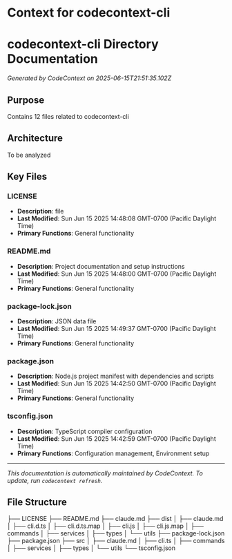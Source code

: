 # Context for codecontext-cli

# codecontext-cli Directory Documentation

*Generated by CodeContext on 2025-06-15T21:51:35.102Z*

## Purpose
Contains 12 files related to codecontext-cli

## Architecture
To be analyzed

## Key Files

### LICENSE
- **Description**:  file
- **Last Modified**: Sun Jun 15 2025 14:48:08 GMT-0700 (Pacific Daylight Time)
- **Primary Functions**: General functionality

### README.md
- **Description**: Project documentation and setup instructions
- **Last Modified**: Sun Jun 15 2025 14:48:00 GMT-0700 (Pacific Daylight Time)
- **Primary Functions**: General functionality

### package-lock.json
- **Description**: JSON data file
- **Last Modified**: Sun Jun 15 2025 14:49:37 GMT-0700 (Pacific Daylight Time)
- **Primary Functions**: General functionality

### package.json
- **Description**: Node.js project manifest with dependencies and scripts
- **Last Modified**: Sun Jun 15 2025 14:42:50 GMT-0700 (Pacific Daylight Time)
- **Primary Functions**: General functionality

### tsconfig.json
- **Description**: TypeScript compiler configuration
- **Last Modified**: Sun Jun 15 2025 14:42:59 GMT-0700 (Pacific Daylight Time)
- **Primary Functions**: Configuration management, Environment setup

---
*This documentation is automatically maintained by CodeContext. To update, run `codecontext refresh`.*


## File Structure
├── LICENSE
├── README.md
├── claude.md
├── dist
│   ├── claude.md
│   ├── cli.d.ts
│   ├── cli.d.ts.map
│   ├── cli.js
│   ├── cli.js.map
│   ├── commands
│   ├── services
│   ├── types
│   └── utils
├── package-lock.json
├── package.json
├── src
│   ├── claude.md
│   ├── cli.ts
│   ├── commands
│   ├── services
│   ├── types
│   └── utils
└── tsconfig.json
